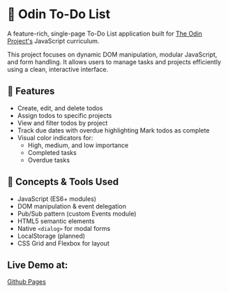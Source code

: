 # 📝 Odin To-Do List

A feature-rich, single-page To-Do List application built for [The Odin Project's](https://www.theodinproject.com/) JavaScript curriculum.

This project focuses on dynamic DOM manipulation, modular JavaScript, and form handling. It allows users to manage tasks and projects efficiently using a clean, interactive interface.

## 🚀 Features

- Create, edit, and delete todos
- Assign todos to specific projects
- View and filter todos by project
- Track due dates with overdue highlighting Mark todos as complete
- Visual color indicators for:
  - High, medium, and low importance
  - Completed tasks
  - Overdue tasks

## 🧠 Concepts & Tools Used

- JavaScript (ES6+ modules)
- DOM manipulation & event delegation
- Pub/Sub pattern (custom Events module)
- HTML5 semantic elements
- Native `<dialog>` for modal forms
- LocalStorage (planned)
- CSS Grid and Flexbox for layout

## Live Demo at:

[Github Pages](https://lemuller04.github.io/odin-todo-list)
